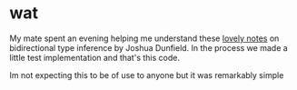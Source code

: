 # wat

My mate spent an evening helping me understand these [lovely notes](https://people.mpi-sws.org/~joshua/bitype.pdf) on bidirectional type inference by Joshua Dunfield. In the process we made a little test implementation and that's this code.

Im not expecting this to be of use to anyone but it was remarkably simple
